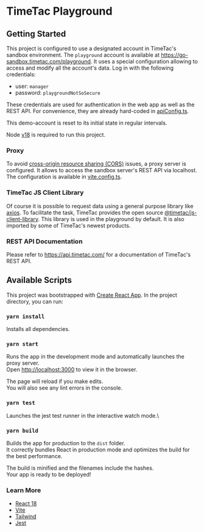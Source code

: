 # TimeTac Playground
## Getting Started

This project is configured to use a designated account in TimeTac's sandbox environment.
The `playground` account is available at https://go-sandbox.timetac.com/playground. It uses a special configuration allowing to access and 
modify all the account's data. Log in with the following credentials:

* user: `manager`
* password: `playgroundNotSoSecure`

These credentials are used for authentication in the web app as well as the
REST API. For convenience, they are already hard-coded in
[apiConfig.ts](src/apiConfig.ts).

This demo-account is reset to its initial state in regular intervals.

Node [v18](https://nodejs.org/en) is required to run this project.

### Proxy

To avoid
[cross-origin resource sharing (CORS)](https://en.wikipedia.org/wiki/Cross-origin_resource_sharing)
issues, a proxy server is configured. It allows to access the sandbox server's
REST API via localhost. The configuration is available in
[vite.config.ts](vite.config.ts).

### TimeTac JS Client Library
Of course it is possible to request data using a general purpose
library like [axios](https://github.com/axios/axios). To facilitate the task,
TimeTac provides the open source
[@timetac/js-client-library](https://github.com/TimeTac/js-client-library).
This library is used in the playground by default. It is also imported by
some of TimeTac's newest products.

### REST API Documentation
Please refer to https://api.timetac.com/ for a documentation of
TimeTac's REST API.

## Available Scripts

This project was bootstrapped with [Create React App](https://github.com/facebook/create-react-app).
In the project directory, you can run:

### `yarn install`

Installs all dependencies.

### `yarn start`

Runs the app in the development mode and automatically launches the proxy
server.\
Open [http://localhost:3000](http://localhost:3000) to view it in the browser.

The page will reload if you make edits.\
You will also see any lint errors in the console.

### `yarn test`

Launches the jest test runner in the interactive watch mode.\

### `yarn build`

Builds the app for production to the `dist` folder.\
It correctly bundles React in production mode and optimizes the build for the best performance.

The build is minified and the filenames include the hashes.\
Your app is ready to be deployed!

### Learn More

- [React 18](https://react.dev/blog/2022/03/29/react-v18)
- [Vite](https://vitejs.dev/)
- [Tailwind](https://tailwindcss.com/)
- [Jest](https://jestjs.io/)


